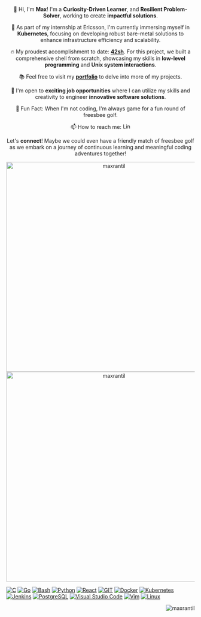 <p align="center">
  👋 Hi, I'm <b>Max</b>! I'm a <b>Curiosity-Driven Learner</b>, and <b>Resilient Problem-Solver</b>, working to create <b>impactful solutions</b>.
</p>

<p align="center">
  🌱 As part of my internship at Ericsson, I'm currently immersing myself in <b>Kubernetes</b>, focusing on developing robust bare-metal solutions to enhance infrastructure efficiency and scalability.
</p>

<p align="center">
  🔥 My proudest accomplishment to date: <a href="https://github.com/maxrantil/42sh" target="_blank"><b>42sh</b></a>. For this project, we built a comprehensive shell from scratch, showcasing my skills in <b>low-level programming</b> and <b>Unix system interactions</b>.
</p>

<p align="center">
  📚 Feel free to visit my <a href="https://maxrantil.github.io" target="_blank"><b>portfolio</b></a> to delve into more of my projects.
</p>

<p align="center">
  🤝 I'm open to <b>exciting job opportunities</b> where I can utilize my skills and creativity to engineer <b>innovative software solutions</b>.
</p>

<p align="center">
  🎯 Fun Fact: When I'm not coding, I'm always game for a fun round of freesbee golf.
</p>

<p align="center">
  📫 How to reach me: <a href="https://www.linkedin.com/in/maxrantil" target="_blank">
    <img src="https://raw.githubusercontent.com/rahuldkjain/github-profile-readme-generator/master/src/images/icons/Social/linked-in-alt.svg"
         alt="LinkedIn" height="15" width="20">
  </a>
</p>

<p align="center">
  Let's <b>connect</b>! Maybe we could even have a friendly match of freesbee golf as we embark on a journey of continuous learning and meaningful coding adventures together!
</p>


<p align="center">
<img src="https://github-readme-stats.vercel.app/api/top-langs?username=maxrantil&show_icons=true&theme=react&locale=en&layout=compact" alt="maxrantil" style="height: 14vh"/>
<img src="https://github-readme-stats.vercel.app/api?username=maxrantil&show_icons=true&theme=react&locale=en" alt="maxrantil" style="height: 14vh"/>
</p>



 
<div>
 
<a href=""> ![C](https://img.shields.io/badge/-C-000?&logo=C)</a>
<a href=""> ![Go](https://img.shields.io/badge/-Go-000?&logo=Go)</a>
<a href=""> ![Bash](https://img.shields.io/badge/-Bash-000?&logo=gnu-bash)</a>
<a href=""> ![Python](https://img.shields.io/badge/-Python-000?&logo=python)</a>
<a href=""> ![React](https://img.shields.io/badge/-React-000?&logo=React)</a>
<a href=""> ![GIT](https://img.shields.io/badge/-GIT-000?&logo=GIT)</a>
<a href=""> ![Docker](https://img.shields.io/badge/-Docker-000?&logo=docker)</a>
<a href=""> ![Kubernetes](https://img.shields.io/badge/-Kubernetes-000?&logo=kubernetes)</a>
<a href=""> ![Jenkins](https://img.shields.io/badge/-Jenkins-000?&logo=Jenkins)</a>
<a href=""> ![PostgreSQL](https://img.shields.io/badge/-PostgreSQL-000?&logo=PostgreSQL)</a>
<a href=""> ![Visual Studio Code](https://img.shields.io/badge/-Visual%20Studio%20Code-000?&logo=Visual-Studio-Code)</a>
<a href=""> ![Vim](https://img.shields.io/badge/-Vim-000?&logo=Vim)</a>
<a href=""> ![Linux](https://img.shields.io/badge/-Linux-000?&logo=Linux)</a>
 
 <img align="right" src="https://komarev.com/ghpvc/?username=maxrantil&label=views&color=0e75b6&style=flat" alt="maxrantil"/>

</div>
